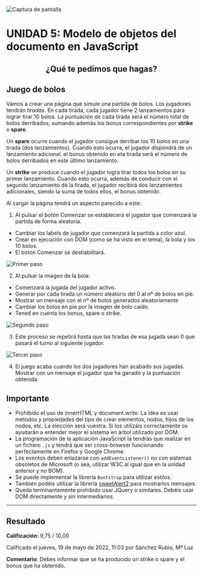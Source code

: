 ![Captura de pantalla](https://github.com/HenestrosaDev/2-daw/tree/main/Desarrollo%20web%20en%20entorno%20cliente/U5%20Modelo%20de%20objetos%20del%20DOM%20en%20JavaScript/docs/screenshot.png)

# UNIDAD 5: Modelo de objetos del documento en JavaScript
## <p align="center">¿Qué te pedimos que hagas?</p>

## Juego de bolos
Vamos a crear una página que simule una partida de bolos. Los jugadores tendrán *tiradas*. En cada tirada, cada jugador tiene 2 lanzamientos para lograr tirar 10 bolos. La puntuación de cada tirada será el número total de bolos derribados, sumando además los bonus correspondientes por **strike** o **spare**.

Un **spare** ocurre cuando el jugador consigue derribar los 10 bolos en una tirada (dos lanzamientos). Cuando esto ocurra, el jugador dispondrá de un lanzamiento adicional. el bonus obtenido en eta tirada será el número de bolos derribados en este último lanzamiento.

Un **strike** se produce cuando el jugador logra tirar todos los bolos en su primer lanzamiento. Cuando esto ocurra, además de conducir con el segundo lanzamiento de la tirada, el jugador recibirá dos lanzamientos adicionales, siendo la suma de todos ellos, el bonus obtenido.

Al cargar la página tendrá un aspecto parecido a este:

1. Al pulsar el botón Comenzar se establecerá el jugador que comenzará la partida de forma aleatoria.

- Cambiar los labels de jugador que comenzará la partida a color azul. 
- Crear en ejecución con DOM (como se ha visto en el tema), la bola y los 10 bolos.
- El botón Comenzar se deshabilitará.

![Primer paso](./img/readme/1.png)

2. Al pulsar la imagen de la bola:

- Comenzará la jugada del jugador activo.
- Generar por cada tirada un número aleatorio del 0 al nº de bolos en pie.
- Mostrar un mensaje con el nº de bolos generados aleatoriamente
- Cambiar los bolos en pie por la imagen de bolo caído.
- Tened en cuenta los bonus, spare o strike.

![Segundo paso](./img/readme/2.png)

3. Este proceso se repetirá hasta que  las tiradas de esa jugada sean 0 que pasará el turno al siguiente jugador.

![Tercer paso](./img/readme/3.png)

4. El juego acaba cuando los dos jugadores han acabado sus jugadas. Mostrar con un mensaje el jugador que ha ganado y la puntuación obtenida.

## Importante

- Prohibido el uso de innerHTML y document.write. La idea es usar métodos y propiedades del tipo de crear elementos, nodos, hijos de los nodos, etc. La elección será vuestra. Si los utilizáis correctamente os ayudarán a entender mejor el sistema en árbol utilizado por DOM.
- La programación de la aplicación JavaScript la tendrás que realizar en un fichero `.js` y tendrá que ser cross-browser funcionando perfectamente en Firefox y Google Chrome.
- Los eventos deben enlazarse con `addEventListener()` no con sistemas obsoletos de Microsoft  (o sea, utilizar W3C al igual que en la unidad anterior y no BOM).
- Se puede implementar la librería `Bootstrap` para utilizar estilos.
- También podéis utilizar la librería [sweetAlert2](https://sweetalert2.github.io/) para mostrarlos mensajes.
- Queda terminantemente prohibido usar JQuery o similares. Debéis usar DOM directamente y sin intermediarios.

--- 

## Resultado

**Calificación**: 9,75 / 10,00

Calificado el jueves, 19 de mayo de 2022, 11:03 por Sánchez Rubio, Mª Luz

**Comentario**: Debes informar que se ha producido un strike o spare y el bonus que ha obtenido.